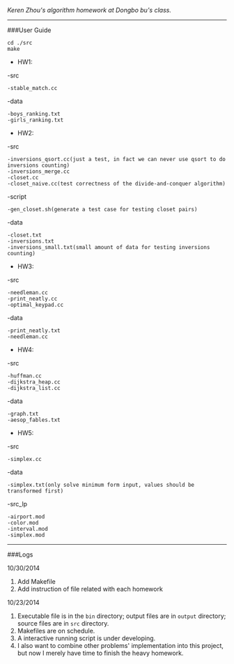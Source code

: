 *Keren Zhou's algorithm homework at Dongbo bu's class.*

-----------------------------------------------------------------

###User Guide

	cd ./src
	make

- HW1:

-src

	-stable_match.cc
-data

	-boys_ranking.txt
	-girls_ranking.txt

- HW2:

-src

	-inversions_qsort.cc(just a test, in fact we can never use qsort to do inversions counting)
	-inversions_merge.cc
	-closet.cc
	-closet_naive.cc(test correctness of the divide-and-conquer algorithm)
-script

	-gen_closet.sh(generate a test case for testing closet pairs)
-data

	-closet.txt
	-inversions.txt
	-inversions_small.txt(small amount of data for testing inversions counting)

- HW3:

-src

	-needleman.cc
	-print_neatly.cc
	-optimal_keypad.cc	
-data

	-print_neatly.txt
	-needleman.cc

- HW4:

-src

	-huffman.cc
	-dijkstra_heap.cc
	-dijkstra_list.cc
-data

	-graph.txt
	-aesop_fables.txt

- HW5:

-src

	-simplex.cc
	
-data

	-simplex.txt(only solve minimum form input, values should be transformed first)
	
-src_lp

	-airport.mod
	-color.mod
	-interval.mod
	-simplex.mod
	
-------------------------------------------------------------------
###Logs

10/30/2014
1. Add Makefile
2. Add instruction of file related with each homework

10/23/2014
1. Executable file is in the `bin` directory; output files are in `output` directory; source files are in `src` directory.
2. Makefiles are on schedule.
3. A interactive running script is under developing.
4. I also want to combine other problems' implementation into this project, but now I merely have time to finish the heavy homework.
